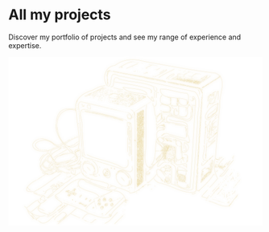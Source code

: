 # All my projects

Discover my portfolio of projects and see my range of experience and expertise.

[![Multiple PC boxes joined together](./Pavol_Hejn_modular_gadget_as_a_coloring_book_black_and_white_il_05f61e28-a9e6-41e5-9105-0708c5294006.svg)](https://github.com/hejny/hejny/blob/main/documents/projects.md)

<!-- <- TODO: Create propper /projects page -->
